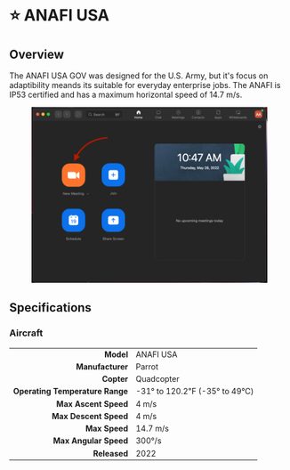 # ⭐ ANAFI USA

## Overview

The ANAFI USA GOV was designed for the U.S. Army, but it's focus on adaptibility meands its suitable for everyday enterprise jobs.  The ANAFI is IP53 certified and has a maximum horizontal speed of 14.7 m/s.

<figure><img src="../../.gitbook/assets/image (18) (1) (1).png" alt=""><figcaption></figcaption></figure>

## Specifications

### Aircraft

|                                 |                              |
| ------------------------------: | ---------------------------- |
|                       **Model** | ANAFI USA                    |
|                **Manufacturer** | Parrot                       |
|                      **Copter** | Quadcopter                   |
| **Operating Temperature Range** | -31° to 120.2℉ (-35° to 49℃) |
|            **Max Ascent Speed** | 4 m/s                        |
|           **Max Descent Speed** | 4 m/s                        |
|                   **Max Speed** | 14.7 m/s                     |
|           **Max Angular Speed** | 300°/s                       |
|                    **Released** | 2022                         |
